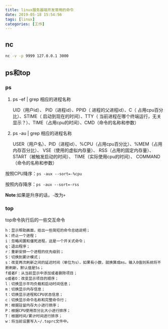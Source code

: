 ```yaml
---
title: linux服务器端开发常用的命令
date: 2019-05-18 15:54:56
tags: [linux]
categories: [工作]
---
```


## nc

```bash
nc -v -p 9999 127.0.0.1 3000
```

## ps和top

### ps

1. ps -ef | grep 相应的进程名称

    UID（用户id）、 PID（进程id）、PPID（ 进程的父进程id）、C（ 占用cpu百分比）、STIME（ 启动到现在的时间）、TTY（ 当前进程在哪个终端运行，无关显示？）、TIME（占用cpu的时间）、CMD（命令的名称和参数）

2. ps -au | grep 相应的进程名称

   USER（用户名）、PID（进程id）、%CPU（占用cpu百分比）、%MEM（占用内存百分比）、 VSE（使用的虚拟内存量）、 RSS（占用的固定内存量）、 START（被触发启动的时间）、 TIME（实际使用cpu的时间）、 COMMAND（命令的名称和参数）

按照CPU降序：`ps -aux --sort=-%cpu`

按照内存降序：`ps -aux --sort=-rss`

**Note**:如果是升序的话，`-`改为`+`

### top

top命令执行后的一些交互命令

```text
h：显示帮助画面，给出一些简短的命令总结说明；
k：终止一个进程；
i：忽略闲置和僵死进程，这是一个开关式命令；
q：退出程序；
r：重新安排一个进程的优先级别；
S：切换到累计模式；
s：改变两次刷新之间的延迟时间（单位为s），如果有小数，就换算成ms。输入0值则系统将不断刷新，默认值是5s；
f或者F：从当前显示中添加或者删除项目；
o或者O：改变显示项目的顺序；
l：切换显示平均负载和启动时间信息；
m：切换显示内存信息；
t：切换显示进程和CPU状态信息；
c：切换显示命令名称和完整命令行；
M：根据驻留内存大小进行排序；
P：根据CPU使用百分比大小进行排序；
T：根据时间/累计时间进行排序；
w：将当前设置写入~/.toprc文件中。
```
